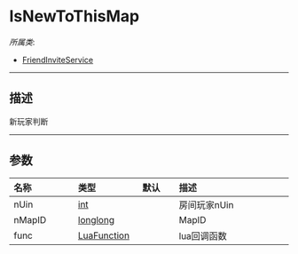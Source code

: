 # IsNewToThisMap

*所属类*:
* [FriendInviteService](/Api/Classes/Other/FriendInviteService.md)
------------------------------------------------------------------------------------------
## 描述

新玩家判断

------------------------------------------------------------------------------------------
## 参数

|<div style="width:100px">名称</div>|<div style="width:100px">类型</div>|<div style="width:50px">默认</div>|<div style="width:350px">描述</div>|
|:---|:---|:---|:---|
|nUin|[int](/Api/DataType/Number.md)||房间玩家nUin|
|nMapID|[longlong](/Api/Enums/longlong.md)||MapID|
|func|[LuaFunction](/Api/Enums/LuaFunction.md)||lua回调函数|
